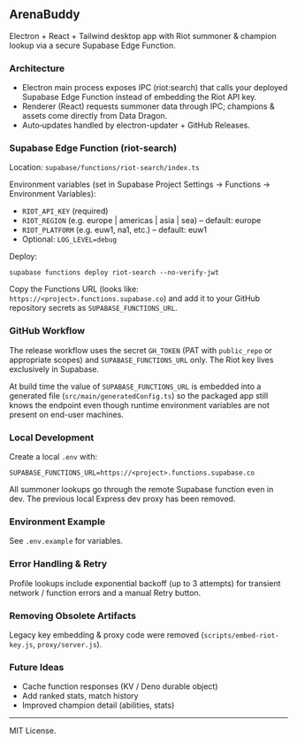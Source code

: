 ## ArenaBuddy

Electron + React + Tailwind desktop app with Riot summoner & champion lookup via a secure Supabase Edge Function.

### Architecture
- Electron main process exposes IPC (riot:search) that calls your deployed Supabase Edge Function instead of embedding the Riot API key.
- Renderer (React) requests summoner data through IPC; champions & assets come directly from Data Dragon.
- Auto‑updates handled by electron-updater + GitHub Releases.

### Supabase Edge Function (riot-search)
Location: `supabase/functions/riot-search/index.ts`

Environment variables (set in Supabase Project Settings → Functions → Environment Variables):
- `RIOT_API_KEY` (required)
- `RIOT_REGION` (e.g. europe | americas | asia | sea) – default: europe
- `RIOT_PLATFORM` (e.g. euw1, na1, etc.) – default: euw1
- Optional: `LOG_LEVEL=debug`

Deploy:
```
supabase functions deploy riot-search --no-verify-jwt
```

Copy the Functions URL (looks like: `https://<project>.functions.supabase.co`) and add it to your GitHub repository secrets as `SUPABASE_FUNCTIONS_URL`.

### GitHub Workflow
The release workflow uses the secret `GH_TOKEN` (PAT with `public_repo` or appropriate scopes) and `SUPABASE_FUNCTIONS_URL` only. The Riot key lives exclusively in Supabase.

At build time the value of `SUPABASE_FUNCTIONS_URL` is embedded into a generated file (`src/main/generatedConfig.ts`) so the packaged app still knows the endpoint even though runtime environment variables are not present on end-user machines.

### Local Development
Create a local `.env` with:
```
SUPABASE_FUNCTIONS_URL=https://<project>.functions.supabase.co
```
All summoner lookups go through the remote Supabase function even in dev. The previous local Express dev proxy has been removed.

### Environment Example
See `.env.example` for variables.

### Error Handling & Retry
Profile lookups include exponential backoff (up to 3 attempts) for transient network / function errors and a manual Retry button.

### Removing Obsolete Artifacts
Legacy key embedding & proxy code were removed (`scripts/embed-riot-key.js`, `proxy/server.js`).

### Future Ideas
- Cache function responses (KV / Deno durable object)
- Add ranked stats, match history
- Improved champion detail (abilities, stats)

---
MIT License.


